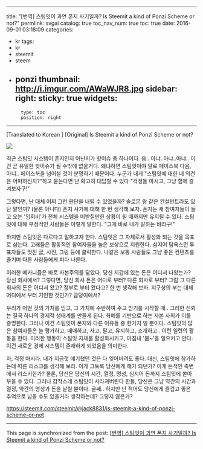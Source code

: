 
---
title: "[번역] 스팀잇이 과연 폰지 사기일까? Is Steemit a kind of Ponzi Scheme or not?"
permlink: svgai
catalog: true
toc_nav_num: true
toc: true
date: 2016-09-01 03:18:09
categories:
- kr
tags:
- kr
- steemit
- steem
- ponzi
thumbnail: http://i.imgur.com/AWaWJR8.jpg
sidebar:
    right:
        sticky: true
widgets:
    -
        type: toc
        position: right
---


[Translated to Korean ]
[Original] Is Steemit a kind of Ponzi Scheme or not?

![](http://i.imgur.com/AWaWJR8.jpg)

최근 스팀잇 시스템이 폰지인지 아닌지가 핫이슈 중 하나이다. 음.. 아냐..아냐..아냐.. 이건 곧 유일한 핫이슈가 될 수밖에 없을거다. 왜냐하면 스팀잇이야 말로 페이스북 다음, 아니.. 페이스북을 넘어설 것이 분명하기 때문이다. 누군가 내게 "스팀잇에 대한 네 의견은 어떠하신지?"하고 묻는다면 난 확고히 대답할 수 있다 "걱정들 마시고, 그냥 함께 즐겨보자구!"

그렇다면, 난 대체 어찌 그런 판단을 내릴 수 있었을까? 솔로몬 왕 같은 컨설턴트라도 있단 말인까? (물론 아니다) 폰지 사기에 대해 한 번 생각해 보자. 폰지는 새 참여자들이 들고 오는 '입회비'가 전체 시스템을 떠받칠만한 상황이 될 때까지만 유지될 수 있다. 스팀잇에 대해 부정적인 사람들은 이렇게 말한다. "그게 바로 내가 말하는 바라구!"

하지만 스팀잇은 다르다고 말하고자 한다. 스팀잇은 그 자체로서 활성화 되는 것을 목표로 삼는다. 고래들은 활동적인 참여자들을 높은 보상으로 지원한다.  심지어 탐욕스런 투표자들도 멋진 글, 사진, 그림 등에 클릭한다. 나같은 보통 사람들도 그냥 좋은 컨텐츠를 즐기며 다른 사람들에게 퍼다 나른다.

이러한 메카니즘은 바로 자본주의를 닮았다. 당신 지갑에 있는 돈은 어디서 나왔는가? 당신 회사에서? 그렇다면, 당신 회사 돈은 어디로 부터? 다른 회사로 부터? 그럼 그 다른 회사의 돈은 어디서 왔고? 정부로 부터 왔다고? 한 번 생각해 보자. 지구상의 부는 대체 어디에서 부터 기인한 것인가? 금덩이에서?

우리가 어떤 것의 가치를  믿고, 그 가치에 수반하여 주고 받기를 시작할 때.. 그러한 신뢰는 결국 하나의 경제적 생태계를 만들게 된다. 화폐를 기반으로 하는 자본 사회가 이를 증명한다. 그러나 이건 스팀잇이 폰지와 다른 이유들 중 한가지 일 뿐이다. 스팀잇의 많은 참여자들은 늘 평가하고, 매매하고, 사고, 팔고, 유지하고, 소개하고.. 이런 일련의 활동을 한다. 이러한 행동이 스팀잇 자체를 활성화시키고, 마침내 '붐~'을 일으키고 만다. 이건 새로운 경제 시스템이 존재하게 되었음을 의미한다. 

자, 걱정 마시라. 내가 지금껏 얘기했던 것은 다 잊어버려도 좋다. 대신, 스팀잇에 참가하는데 따른 리스크를 생각해 보라. 이게 그토록 당신에게 해가 되던가? 이게 돈적인 측변에서 리스키한가? 물론, 당신은 당신의 시간, 열정, 명성, 심지어 돈까지 스팀잇에 쏟아부을 수 있다. 그러나 갑작스레 스팀잇이 사라져버린다 한들, 당신은 그냥 약간의 시간과 열정, 약간의 명성과 돈을 날릴 뿐이다. 글쎄.. 하지만 난 적어도 당신에게 즐겁고 좋은 추억으로 남을 수도 있을거라 생각하는데? 그렇지 않은가?

 https://steemit.com/steemit/@jack8831/is-steemit-a-kind-of-ponzi-scheme-or-not

- - -

This page is synchronized from the post: [[번역] 스팀잇이 과연 폰지 사기일까? Is Steemit a kind of Ponzi Scheme or not?](https://steemit.com/@jack8831/svgai)
